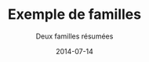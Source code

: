 ---
title: Exemple de familles
subtitle: Deux familles résumées
layout: default
modal-id: 5
date: 2014-07-14
img: familles.png
thumbnail: familles-thumbnail.png
alt: Exemple de familles
project-date: 2016
client: Elioth
categories: fr
description: Un résumé de deux familles appartenant au même cadrant, les familles émettrices, par default. 
---